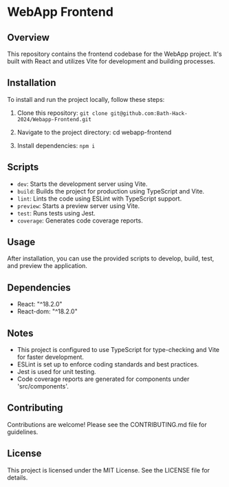 # WebApp Frontend

## Overview
This repository contains the frontend codebase for the WebApp project. It's built with React and utilizes Vite for development and building processes.

## Installation
To install and run the project locally, follow these steps:

1. Clone this repository: `git clone git@github.com:Bath-Hack-2024/Webapp-Frontend.git`

2. Navigate to the project directory: cd webapp-frontend

3. Install dependencies: `npm i`

## Scripts
- `dev`: Starts the development server using Vite.
- `build`: Builds the project for production using TypeScript and Vite.
- `lint`: Lints the code using ESLint with TypeScript support.
- `preview`: Starts a preview server using Vite.
- `test`: Runs tests using Jest.
- `coverage`: Generates code coverage reports.

## Usage
After installation, you can use the provided scripts to develop, build, test, and preview the application.

## Dependencies
- React: "^18.2.0"
- React-dom: "^18.2.0"

## Notes
- This project is configured to use TypeScript for type-checking and Vite for faster development.
- ESLint is set up to enforce coding standards and best practices.
- Jest is used for unit testing.
- Code coverage reports are generated for components under 'src/components'.

## Contributing
Contributions are welcome! Please see the CONTRIBUTING.md file for guidelines.

## License
This project is licensed under the MIT License. See the LICENSE file for details.

